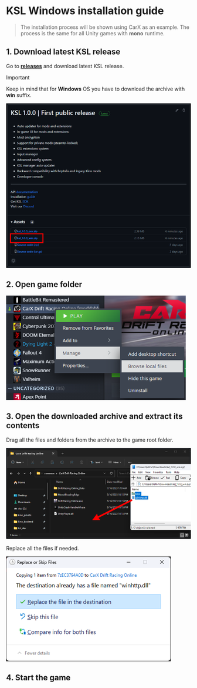 ﻿# KSL Windows installation guide

> The installation process will be shown using CarX as an example. The process is the same for all Unity games with **mono** runtime.

## 1. Download latest KSL release

Go to [**releases**](https://github.com/trbflxr/ksl/releases) and download latest KSL release.

> [!IMPORTANT]  
> Keep in mind that for **Windows** OS you have to download the archive with **win** suffix.

![latest_release](../images/install_release_win.png)

## 2. Open game folder

![open_folder](../images/install_open_folder.png)

## 3. Open the downloaded archive and extract its contents

Drag all the files and folders from the archive to the game root folder.

![drag_files](../images/install_drag_win.png)

Replace all the files if needed.

![replace_files](../images/install_replace_win.png)

## 4. Start the game
